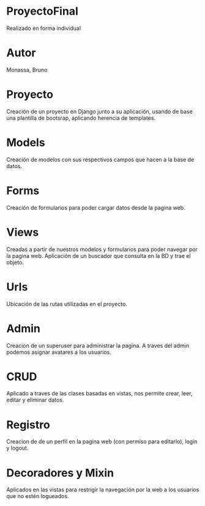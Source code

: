 # ProyectoFinal
Realizado en forma individual

# Autor
Monassa, Bruno

# Proyecto
Creación de un proyecto en Django junto a su aplicación, usando de base una plantilla de bootsrap, aplicando herencia de templates.

# Models
Creación de  modelos con sus respectivos campos que hacen a la base de datos.

# Forms
Creación de formularios para poder cargar datos desde la pagina web.

# Views
Creadas a partir de nuestros modelos y formularios para poder navegar por la pagina web. Aplicación de un buscador que consulta en la BD y trae el objeto.

# Urls
Ubicación de las rutas utilizadas en el proyecto.

# Admin
Creacion de un superuser para administrar la pagina. A traves del admin podemos asignar avatares a los usuarios.

# CRUD
Aplicado a traves de las clases basadas en vistas, nos permite crear, leer, editar y eliminar datos.

# Registro
Creacion de de un perfil en la pagina web (con permiso para editarlo), login y logout.

# Decoradores y Mixin
Aplicados en las vistas para restrigir la navegación por la web a los usuarios que no estén logueados.
